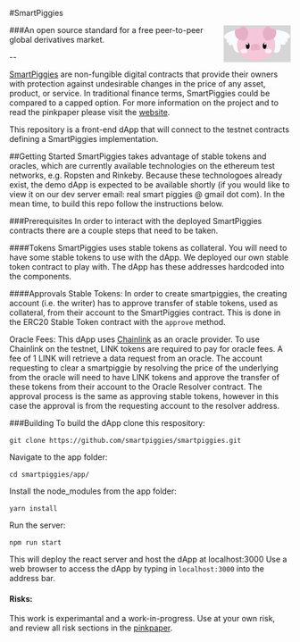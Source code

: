 #SmartPiggies

<img align="right" width="120" src="app/src/Assets/Logo/piggieface_02.png">

###An open source standard for a free peer-to-peer global derivatives market.

--

[SmartPiggies](https://smartpiggies.com) are non-fungible digital contracts that provide their owners with protection against undesirable changes in the price of any asset, product, or service. In traditional finance terms, SmartPiggies could be compared to a capped option. For more information on the project and to read the pinkpaper please visit the [website](https://smartpiggies.com).

This repository is a front-end dApp that will connect to the testnet contracts defining a SmartPiggies implementation.

##Getting Started
SmartPiggies takes advantage of stable tokens and oracles, which are currently available technologies on the ethereum test networks, e.g. Ropsten and Rinkeby. Because these technologoes already exist, the demo dApp is expected to be available shortly (if you would like to view it on our dev server email: real smart piggies @ gmail dot com). In the mean time, to build this repo follow the instructions below.

###Prerequisites
In order to interact with the deployed SmartPiggies contracts there are a couple steps that need to be taken. 

####Tokens 
SmartPiggies uses stable tokens as collateral. You will need to have some stable tokens to use with the dApp. We deployed our own stable token contract to play with. The dApp has these addresses hardcoded into the components.

####Approvals
Stable Tokens: In order to create smartpiggies, the creating account (i.e. the writer) has to approve transfer of stable tokens, used as collateral, from their account to the SmartPiggies contract. This is done in the ERC20 Stable Token contract with the `approve` method. 

Oracle Fees: This dApp uses [Chainlink](https://chain.link/) as an oracle provider. To use Chainlink on the testnet, LINK tokens are required to pay for oracle fees. A fee of 1 LINK will retrieve a data request from an oracle. The account requesting to clear a smartpiggie by resolving the price of the underlying from the oracle will need to have LINK tokens and approve the transfer of these tokens from their account to the Oracle Resolver contract. The approval process is the same as approving stable tokens, however in this case the approval is from the requesting account to the resolver address.


###Building
To build the dApp clone this respository:
```
git clone https://github.com/smartpiggies/smartpiggies.git
```

Navigate to the app folder:

```
cd smartpiggies/app/
```

Install the node_modules from the app folder:

```
yarn install
```

Run the server:

```
npm run start
```

This will deploy the react server and host the dApp at localhost:3000
Use a web browser to access the dApp by typing in  `localhost:3000` into the address bar.

#### Risks:
This work is experimantal and a work-in-progress. Use at your own risk, and review all risk sections in the [pinkpaper](https://docs.wixstatic.com/ugd/ecf251_d6f41d70720b4ee994a2e782b377af41.pdf).
